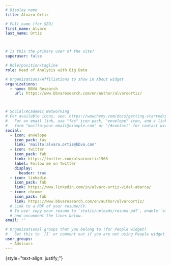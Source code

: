 ```yaml
---
# Display name
title: Alvaro Ortiz

# Full name (for SEO)
first_name: Alvaro
last_name: Ortiz



# Is this the primary user of the site?
superuser: false

# Role/position/tagline
role: Head of Analysis with Big Data

# Organizations/Affiliations to show in About widget
organizations:
  - name: BBVA Research
    url: https://www.bbvaresearch.com/en/author/alvaroortiz/



# Social/Academic Networking
# For available icons, see: https://wowchemy.com/docs/getting-started/page-builder/#icons
#   For an email link, use "fas" icon pack, "envelope" icon, and a link in the
#   form "mailto:your-email@example.com" or "/#contact" for contact widget.
social:
  - icon: envelope
    icon_pack: fas
    link: 'mailto:alvaro.ortiz@bbva.com'
  - icon: twitter
    icon_pack: fab
    link: https://twitter.com/alvaroortiz1968
    label: Follow me on Twitter
    display:
      header: true
  - icon: linkedin
    icon_pack: fab
    link: https://www.linkedin.com/in/alvaro-ortiz-vidal-abarca/
  - icon: chrome
    icon_pack: fab
    link: https://www.bbvaresearch.com/en/author/alvaroortiz/
  # Link to a PDF of your resume/CV.
  # To use: copy your resume to `static/uploads/resume.pdf`, enable `ai` icons in `params.yaml`,
  # and uncomment the lines below.
email: ''

# Organizational groups that you belong to (for People widget)
#   Set this to `[]` or comment out if you are not using People widget.
user_groups:
  - Advisors
---
```

{style="text-align: justify;"}
